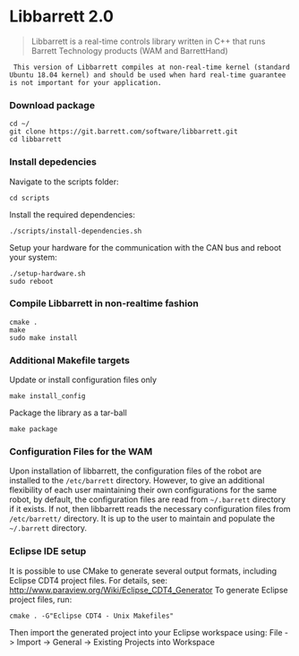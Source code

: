 # Libbarrett 2.0
> Libbarrett is a real-time controls library written in C++ that runs Barrett
Technology products (WAM and BarrettHand)

` This version of Libbarrett compiles at non-real-time kernel (standard Ubuntu 18.04 kernel) and should be used when hard real-time guarantee is not important for your application.`


### Download package
```
cd ~/
git clone https://git.barrett.com/software/libbarrett.git
cd libbarrett
```

### Install depedencies
Navigate to the scripts folder:
```
cd scripts
```
Install the required dependencies:
```
./scripts/install-dependencies.sh
```

Setup your hardware for the communication with the CAN bus and reboot your system:
```
./setup-hardware.sh
sudo reboot
```

### Compile Libbarrett in non-realtime fashion
```
cmake .
make
sudo make install
```

### Additional Makefile targets
Update or install configuration files only
```
make install_config
```
Package the library as a tar-ball 
```
make package
```

### Configuration Files for the WAM
Upon installation of libbarrett, the configuration files of the robot are installed to the `/etc/barrett` directory. However, to give an additional flexibility of each user maintaining their own configurations for the same robot, by default, the configuration files are read from `~/.barrett` directory if it exists. If not, then libbarrett reads the necessary configuration files from `/etc/barrett/` directory. It is up to the user to maintain and populate the `~/.barrett` directory.

### Eclipse IDE setup
It is possible to use CMake to generate several output formats, including Eclipse CDT4 project files. For details, see:
    http://www.paraview.org/Wiki/Eclipse_CDT4_Generator
To generate Eclipse project files, run:
```
cmake . -G"Eclipse CDT4 - Unix Makefiles"
```
Then import the generated project into your Eclipse workspace using:
File -> Import -> General -> Existing Projects into Workspace
